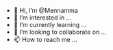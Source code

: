 - 👋 Hi, I’m @Mennamma
- 👀 I’m interested in ...
- 🌱 I’m currently learning ...
- 💞️ I’m looking to collaborate on ...
- 📫 How to reach me ...

<!---
Mennamma/Mennamma is a ✨ special ✨ repository because its `README.md` (this file) appears on your GitHub profile.
You can click the Preview link to take a look at your changes.
--->
